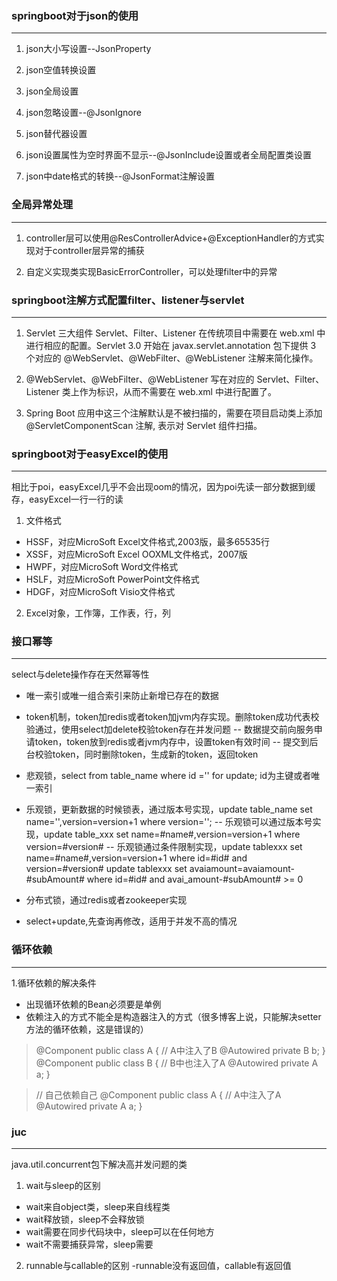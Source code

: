 ### springboot对于json的使用

---

1. json大小写设置--JsonProperty

2. json空值转换设置

3. json全局设置

4. json忽略设置--@JsonIgnore

5. json替代器设置

6. json设置属性为空时界面不显示--@JsonInclude设置或者全局配置类设置

7. json中date格式的转换--@JsonFormat注解设置



### 全局异常处理

---
1. controller层可以使用@ResControllerAdvice+@ExceptionHandler的方式实现对于controller层异常的捕获

2. 自定义实现类实现BasicErrorController，可以处理filter中的异常


### springboot注解方式配置filter、listener与servlet

---
1. Servlet 三大组件 Servlet、Filter、Listener 在传统项目中需要在 web.xml 中进行相应的配置。Servlet 3.0 开始在 javax.servlet.annotation 包下提供 3 个对应的 @WebServlet、@WebFilter、@WebListener 注解来简化操作。

2. @WebServlet、@WebFilter、@WebListener 写在对应的 Servlet、Filter、Listener 类上作为标识，从而不需要在 web.xml 中进行配置了。

3. Spring Boot 应用中这三个注解默认是不被扫描的，需要在项目启动类上添加 @ServletComponentScan 注解, 表示对 Servlet 组件扫描。


### springboot对于easyExcel的使用

---
相比于poi，easyExcel几乎不会出现oom的情况，因为poi先读一部分数据到缓存，easyExcel一行一行的读
1. 文件格式
- HSSF，对应MicroSoft Excel文件格式,2003版，最多65535行
- XSSF，对应MicroSoft Excel OOXML文件格式，2007版
- HWPF，对应MicroSoft Word文件格式
- HSLF，对应MicroSoft PowerPoint文件格式
- HDGF，对应MicroSoft Visio文件格式

2. Excel对象，工作簿，工作表，行，列


### 接口幂等

---
select与delete操作存在天然幂等性
- 唯一索引或唯一组合索引来防止新增已存在的数据
- token机制，token加redis或者token加jvm内存实现。删除token成功代表校验通过，使用select加delete校验token存在并发问题
-- 数据提交前向服务申请token，token放到redis或者jvm内存中，设置token有效时间
-- 提交到后台校验token，同时删除token，生成新的token，返回token

- 悲观锁，select from table_name where id ='' for update; id为主键或者唯一索引
- 乐观锁，更新数据的时候锁表，通过版本号实现，update table_name set name='',version=version+1 where version='';
-- 乐观锁可以通过版本号实现，update table_xxx set name=#name#,version=version+1 where version=#version#
-- 乐观锁通过条件限制实现，update tablexxx set name=#name#,version=version+1 where id=#id# and version=#version# update tablexxx set avaiamount=avaiamount-#subAmount# where id=#id# and avai_amount-#subAmount# >= 0

- 分布式锁，通过redis或者zookeeper实现
- select+update,先查询再修改，适用于并发不高的情况


### 循环依赖

---
1.循环依赖的解决条件
- 出现循环依赖的Bean必须要是单例
- 依赖注入的方式不能全是构造器注入的方式（很多博客上说，只能解决setter方法的循环依赖，这是错误的）
>@Component
public class A {
// A中注入了B
@Autowired
private B b;
}
>@Component
public class B {
// B中也注入了A
@Autowired
private A a;
}

>// 自己依赖自己
@Component
public class A {
// A中注入了A
@Autowired
private A a;
}


### juc

---
java.util.concurrent包下解决高并发问题的类

1. wait与sleep的区别
- wait来自object类，sleep来自线程类
- wait释放锁，sleep不会释放锁
- wait需要在同步代码块中，sleep可以在任何地方
- wait不需要捕获异常，sleep需要

2. runnable与callable的区别
   -runnable没有返回值，callable有返回值





